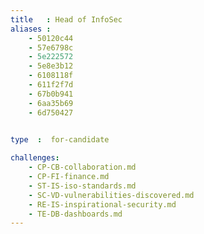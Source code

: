 ```yaml
---
title   : Head of InfoSec
aliases : 
    - 50120c44
    - 57e6798c
    - 5e222572
    - 5e8e3b12
    - 6108118f
    - 611f2f7d
    - 67b0b941
    - 6aa35b69
    - 6d750427

    
type  :  for-candidate

challenges:
    - CP-CB-collaboration.md
    - CP-FI-finance.md
    - ST-IS-iso-standards.md
    - SC-VD-vulnerabilities-discovered.md
    - RE-IS-inspirational-security.md
    - TE-DB-dashboards.md
---
```

